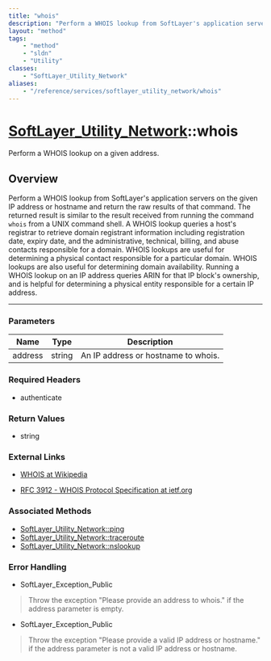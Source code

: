 ```yaml
---
title: "whois"
description: "Perform a WHOIS lookup from SoftLayer's application servers on the given IP address or hostname and return the raw resul... "
layout: "method"
tags:
    - "method"
    - "sldn"
    - "Utility"
classes:
    - "SoftLayer_Utility_Network"
aliases:
    - "/reference/services/softlayer_utility_network/whois"
---
```

# [SoftLayer_Utility_Network](/reference/services/SoftLayer_Utility_Network)::whois

Perform a WHOIS lookup on a given address.


## Overview 
Perform a WHOIS lookup from SoftLayer's application servers on the given IP address or hostname and return the raw results of that command. The returned result is similar to the result received from running the command `whois` from a UNIX command shell. A WHOIS lookup queries a host's registrar to retrieve domain registrant information including registration date, expiry date, and the administrative, technical, billing, and abuse contacts responsible for a domain. WHOIS lookups are useful for determining a physical contact responsible for a particular domain. WHOIS lookups are also useful for determining domain availability. Running a WHOIS lookup on an IP address queries ARIN for that IP block's ownership, and is helpful for determining a physical entity responsible for a certain IP address. 

-----

### Parameters 
|Name | Type | Description |
| --- | --- | --- |
|address| string| An IP address or hostname to whois.|


### Required Headers
* authenticate


### Return Values
* string

### External Links


* [WHOIS at Wikipedia](http://en.wikipedia.org/wiki/WHOIS)


* [RFC 3912 - WHOIS Protocol Specification at ietf.org](http://tools.ietf.org/html/rfc3912)



### Associated Methods

*  [SoftLayer_Utility_Network::ping](/reference/services/SoftLayer_Utility_Network/ping )
*  [SoftLayer_Utility_Network::traceroute](/reference/services/SoftLayer_Utility_Network/traceroute )
*  [SoftLayer_Utility_Network::nslookup](/reference/services/SoftLayer_Utility_Network/nslookup )



### Error Handling

* SoftLayer_Exception_Public 

> Throw the exception "Please provide an address to whois." if the address parameter is empty. 

* SoftLayer_Exception_Public 

> Throw the exception "Please provide a valid IP address or hostname." if the address parameter is not a valid IP address or hostname. 



